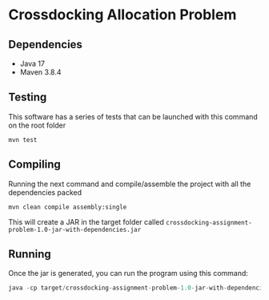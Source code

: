 # Crossdocking Allocation Problem

## Dependencies

* Java 17
* Maven 3.8.4

## Testing

This software has a series of tests that can be launched with this command on the root folder

```shell
mvn test
```

## Compiling

Running the next command and compile/assemble the project with all the dependencies packed

```shell
mvn clean compile assembly:single
```

This will create a JAR in the target folder called `crossdocking-assignment-problem-1.0-jar-with-dependencies.jar`

## Running

Once the jar is generated, you can run the program using this command:
```java
java -cp target/crossdocking-assignment-problem-1.0-jar-with-dependencies.jar Main [filename]
```
